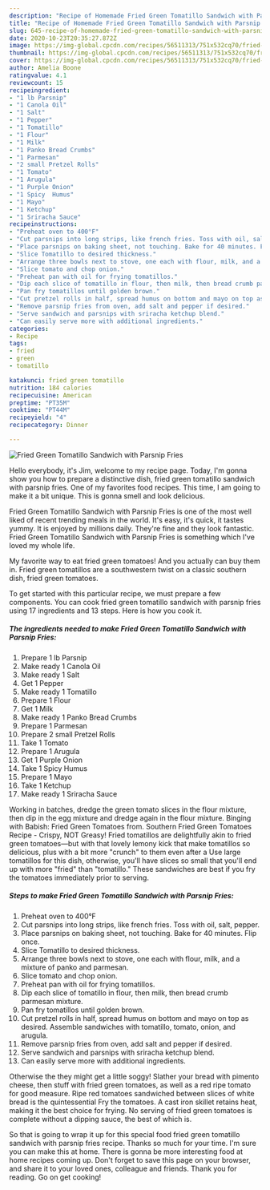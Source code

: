 ```yaml
---
description: "Recipe of Homemade Fried Green Tomatillo Sandwich with Parsnip Fries"
title: "Recipe of Homemade Fried Green Tomatillo Sandwich with Parsnip Fries"
slug: 645-recipe-of-homemade-fried-green-tomatillo-sandwich-with-parsnip-fries
date: 2020-10-23T20:35:27.872Z
image: https://img-global.cpcdn.com/recipes/56511313/751x532cq70/fried-green-tomatillo-sandwich-with-parsnip-fries-recipe-main-photo.jpg
thumbnail: https://img-global.cpcdn.com/recipes/56511313/751x532cq70/fried-green-tomatillo-sandwich-with-parsnip-fries-recipe-main-photo.jpg
cover: https://img-global.cpcdn.com/recipes/56511313/751x532cq70/fried-green-tomatillo-sandwich-with-parsnip-fries-recipe-main-photo.jpg
author: Amelia Boone
ratingvalue: 4.1
reviewcount: 15
recipeingredient:
- "1 lb Parsnip"
- "1 Canola Oil"
- "1 Salt"
- "1 Pepper"
- "1 Tomatillo"
- "1 Flour"
- "1 Milk"
- "1 Panko Bread Crumbs"
- "1 Parmesan"
- "2 small Pretzel Rolls"
- "1 Tomato"
- "1 Arugula"
- "1 Purple Onion"
- "1 Spicy  Humus"
- "1 Mayo"
- "1 Ketchup"
- "1 Sriracha Sauce"
recipeinstructions:
- "Preheat oven to 400°F"
- "Cut parsnips into long strips, like french fries. Toss with oil, salt, pepper."
- "Place parsnips on baking sheet, not touching. Bake for 40 minutes. Flip once."
- "Slice Tomatillo to desired thickness."
- "Arrange three bowls next to stove, one each with flour, milk, and a mixture of panko and parmesan."
- "Slice tomato and chop onion."
- "Preheat pan with oil for frying tomatillos."
- "Dip each slice of tomatillo in flour, then milk, then bread crumb parmesan mixture."
- "Pan fry tomatillos until golden brown."
- "Cut pretzel rolls in half, spread humus on bottom and mayo on top as desired. Assemble sandwiches with tomatillo, tomato, onion, and arugula."
- "Remove parsnip fries from oven, add salt and pepper if desired."
- "Serve sandwich and parsnips with sriracha ketchup blend."
- "Can easily serve more with additional ingredients."
categories:
- Recipe
tags:
- fried
- green
- tomatillo

katakunci: fried green tomatillo 
nutrition: 184 calories
recipecuisine: American
preptime: "PT35M"
cooktime: "PT44M"
recipeyield: "4"
recipecategory: Dinner

---
```



![Fried Green Tomatillo Sandwich with Parsnip Fries](https://img-global.cpcdn.com/recipes/56511313/751x532cq70/fried-green-tomatillo-sandwich-with-parsnip-fries-recipe-main-photo.jpg)

Hello everybody, it's Jim, welcome to my recipe page. Today, I'm gonna show you how to prepare a distinctive dish, fried green tomatillo sandwich with parsnip fries. One of my favorites food recipes. This time, I am going to make it a bit unique. This is gonna smell and look delicious.

Fried Green Tomatillo Sandwich with Parsnip Fries is one of the most well liked of recent trending meals in the world. It's easy, it's quick, it tastes yummy. It is enjoyed by millions daily. They're fine and they look fantastic. Fried Green Tomatillo Sandwich with Parsnip Fries is something which I've loved my whole life.

My favorite way to eat fried green tomatoes! And you actually can buy them in. Fried green tomatillos are a southwestern twist on a classic southern dish, fried green tomatoes.


To get started with this particular recipe, we must prepare a few components. You can cook fried green tomatillo sandwich with parsnip fries using 17 ingredients and 13 steps. Here is how you cook it.

<!--inarticleads1-->

##### The ingredients needed to make Fried Green Tomatillo Sandwich with Parsnip Fries:

1. Prepare 1 lb Parsnip
1. Make ready 1 Canola Oil
1. Make ready 1 Salt
1. Get 1 Pepper
1. Make ready 1 Tomatillo
1. Prepare 1 Flour
1. Get 1 Milk
1. Make ready 1 Panko Bread Crumbs
1. Prepare 1 Parmesan
1. Prepare 2 small Pretzel Rolls
1. Take 1 Tomato
1. Prepare 1 Arugula
1. Get 1 Purple Onion
1. Take 1 Spicy  Humus
1. Prepare 1 Mayo
1. Take 1 Ketchup
1. Make ready 1 Sriracha Sauce


Working in batches, dredge the green tomato slices in the flour mixture, then dip in the egg mixture and dredge again in the flour mixture. Binging with Babish: Fried Green Tomatoes from. Southern Fried Green Tomatoes Recipe - Crispy, NOT Greasy! Fried tomatillos are delightfully akin to fried green tomatoes—but with that lovely lemony kick that make tomatillos so delicious, plus with a bit more &#34;crunch&#34; to them even after a Use large tomatillos for this dish, otherwise, you&#39;ll have slices so small that you&#39;ll end up with more &#34;fried&#34; than &#34;tomatillo.&#34; These sandwiches are best if you fry the tomatoes immediately prior to serving. 

<!--inarticleads2-->

##### Steps to make Fried Green Tomatillo Sandwich with Parsnip Fries:

1. Preheat oven to 400°F
1. Cut parsnips into long strips, like french fries. Toss with oil, salt, pepper.
1. Place parsnips on baking sheet, not touching. Bake for 40 minutes. Flip once.
1. Slice Tomatillo to desired thickness.
1. Arrange three bowls next to stove, one each with flour, milk, and a mixture of panko and parmesan.
1. Slice tomato and chop onion.
1. Preheat pan with oil for frying tomatillos.
1. Dip each slice of tomatillo in flour, then milk, then bread crumb parmesan mixture.
1. Pan fry tomatillos until golden brown.
1. Cut pretzel rolls in half, spread humus on bottom and mayo on top as desired. Assemble sandwiches with tomatillo, tomato, onion, and arugula.
1. Remove parsnip fries from oven, add salt and pepper if desired.
1. Serve sandwich and parsnips with sriracha ketchup blend.
1. Can easily serve more with additional ingredients.


Otherwise the they might get a little soggy! Slather your bread with pimento cheese, then stuff with fried green tomatoes, as well as a red ripe tomato for good measure. Ripe red tomatoes sandwiched between slices of white bread is the quintessential Fry the tomatoes. A cast iron skillet retains heat, making it the best choice for frying. No serving of fried green tomatoes is complete without a dipping sauce, the best of which is. 

So that is going to wrap it up for this special food fried green tomatillo sandwich with parsnip fries recipe. Thanks so much for your time. I'm sure you can make this at home. There is gonna be more interesting food at home recipes coming up. Don't forget to save this page on your browser, and share it to your loved ones, colleague and friends. Thank you for reading. Go on get cooking!
